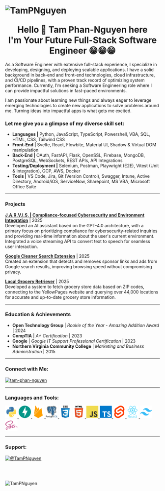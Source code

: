 <h1 align="center">
  <p align="left">
    <img src="https://komarev.com/ghpvc/?username=TamPNguyen&label=Profile%20views&color=0e75b6&style=flat" alt="TamPNguyen" />
  </p>
  Hello 👋 Tam Phan-Nguyen here 
  <br />
  I'm Your Future Full-Stack Software Engineer 😁😁😁
</h1>

As a Software Engineer with extensive full-stack experience, I specialize in developing, designing, and deploying scalable applications. I have a solid background in back-end and front-end technologies, cloud infrastructure, and CI/CD pipelines, with a proven track record of optimizing system performance. Currently, I'm seeking a Software Engineering role where I can provide impactful solutions in fast-paced environments.

I am passionate about learning new things and always eager to leverage emerging technologies to create new applications to solve problems around me. Turning ideas into impactful apps is what gets me excited.

### Let me give you a glimpse of my diverse skill set:

* **Languages |** Python, JavaScript, TypeScript, Powershell, VBA, SQL, HTML, CSS, Tailwind CSS
* **Front-End |** Svelte, React, Flowbite, Material UI, Shadow & Virtual DOM manipulation
* **Back-End |** OAuth, FastAPI, Flask, OpenSSL, Firebase, MongoDB, PostgreSQL, WebSockets, REST APIs, API Integrations
* **Testing/Deployment |** Selenium, Postman, Playwright (E2E), Vitest (Unit & Integration), GCP, AWS, Docker
* **Tools |** VS Code, Jira, Git (Version Control), Swagger, Intune, Active Directory, Android/iOS, ServiceNow, Sharepoint, MS VBA, Microsoft Office Suite

---

### Projects

**[J.A.R.V.I.S. | Compliance-focused Cybersecurity and Environment Integration](https://github.com/TamPNguyen/OAI1)** | 2025  
Developed an AI assistant based on the GPT-4.0 architecture, with a primary focus on prioritizing compliance for cybersecurity-related inquiries and providing real-time information about the user's current environment. Integrated a voice streaming API to convert text to speech for seamless user interaction.  

**[Google Cleaner Search Extension](https://github.com/TamPNguyen/clean_google_search_extension)** | 2025  
Created an extension that detects and removes sponsor links and ads from Google search results, improving browsing speed without compromising privacy.

**[Local Grocery Retriever](https://github.com/TamPNguyen/local_groceries125)** | 2025  
Developed a system to fetch grocery store data based on ZIP codes, connecting to the YellowPages website and querying over 44,000 locations for accurate and up-to-date grocery store information.

---

### Education & Achievements

- **Open Technology Group** | *Rookie of the Year - Amazing Addition Award* | 2024  
- **CompTIA** | *A+ Certification* | 2023  
- **Google** | *Google IT Support Professional Certification* | 2023  
- **Northern Virginia Community College** | *Marketing and Business Administration* | 2015

---

### Connect with Me:

<a href="https://linkedin.com/in/tamphannguyen" target="blank">
  <img align="center" src="https://raw.githubusercontent.com/rahuldkjain/github-profile-readme-generator/master/src/images/icons/Social/linked-in-alt.svg" alt="tam-phan-nguyen" height="30" width="40" />
</a>

---

### Languages and Tools:

<p align="left"> 
<a href="https://www.w3schools.com/css/" target="_blank" rel="noreferrer"> 
<a href="https://www.python.org" target="_blank" rel="noreferrer"> 
  <img src="https://raw.githubusercontent.com/devicons/devicon/master/icons/python/python-original.svg" alt="python" width="40" height="40"/> 
</a> 
<a href="https://www.fastapi.tiangolo.com" target="_blank" rel="noreferrer"> 
  <img src="https://raw.githubusercontent.com/devicons/devicon/master/icons/fastapi/fastapi-plain.svg" alt="fastapi" width="40" height="40"/> 
</a> 
<a href="https://www.firebase.com" target="_blank" rel="noreferrer"> 
  <img src="https://raw.githubusercontent.com/devicons/devicon/master/icons/firebase/firebase-plain.svg" alt="firebase" width="40" height="40"/> 
</a> 
<a href="https://www.postgresql.org" target="_blank" rel="noreferrer"> 
  <img src="https://raw.githubusercontent.com/devicons/devicon/master/icons/postgresql/postgresql-original-wordmark.svg" alt="postgresql" width="40" height="40"/> 
</a> 
  <img src="https://raw.githubusercontent.com/devicons/devicon/master/icons/css3/css3-original-wordmark.svg" alt="css3" width="40" height="40"/> 
</a> 
<a href="https://www.w3.org/html/" target="_blank" rel="noreferrer"> 
  <img src="https://raw.githubusercontent.com/devicons/devicon/master/icons/html5/html5-original-wordmark.svg" alt="html5" width="40" height="40"/> 
</a> 
<a href="https://developer.mozilla.org/en-US/docs/Web/JavaScript" target="_blank" rel="noreferrer"> 
  <img src="https://raw.githubusercontent.com/devicons/devicon/master/icons/javascript/javascript-original.svg" alt="javascript" width="40" height="40"/> 
</a> 
<a href="https://www.typescriptlang.org/" target="_blank" rel="noreferrer"> 
  <img src="https://raw.githubusercontent.com/devicons/devicon/master/icons/typescript/typescript-original.svg" alt="typescript" width="40" height="40"/> 
</a> 
<a href="https://www.svelte.dev" target="_blank" rel="noreferrer"> 
  <img src="https://raw.githubusercontent.com/devicons/devicon/master/icons/svelte/svelte-original.svg" alt="svelte" width="40" height="40"/> 
</a> 
<a href="https://reactjs.org/" target="_blank" rel="noreferrer"> 
  <img src="https://raw.githubusercontent.com/devicons/devicon/master/icons/react/react-original-wordmark.svg" alt="react" width="40" height="40"/> 
</a> 
<a href="https://www.tailwindcss.com" target="_blank" rel="noreferrer"> 
  <img src="https://github.com/devicons/devicon/blob/master/icons/tailwindcss/tailwindcss-original.svg" alt="tailwindcss" width="40" height="40"/> 
</a> 
<a href="https://sass-lang.com" target="_blank" rel="noreferrer"> 
  <img src="https://raw.githubusercontent.com/devicons/devicon/master/icons/sass/sass-original.svg" alt="sass" width="40" height="40"/> 
</a> 
</p>

---

### Support:

<p><a href="https://www.buymeacoffee.com/TamPNguyen"> <img align="center" src="https://cdn.buymeacoffee.com/buttons/v2/default-yellow.png" height="50" width="210" alt="@TamPNguyen" /></a></p><br><br>

<p><img align="center" src="https://github-readme-stats.vercel.app/api/top-langs?username=TamPNguyen&show_icons=true&locale=en&layout=compact" alt="TamPNguyen" /></p>
